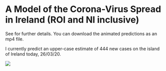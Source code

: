 # A Model of the Corona-Virus Spread in Ireland (ROI and NI inclusive)

See  for further details. You can download the animated predictions as an mp4 file.

I currently predict an upper-case estimate of 444 new cases on the island of Ireland today, 26/03/20.

<img src="https://i.imgur.com/CxqV0H8.png">
